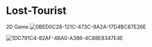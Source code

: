 # Lost-Tourist
2D Game
![0BED0C28-121C-473C-9A2A-17D4BC87E26E](https://user-images.githubusercontent.com/76705491/220347988-260d4679-5ebf-417e-bbfd-cc9c3c3969b9.jpg)

![1DC791C4-82AF-4BA0-A386-4C88E8347E4E](https://user-images.githubusercontent.com/76705491/220347800-51062219-c5cd-4542-9cda-5f091eec29b2.jpg)
